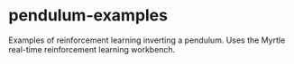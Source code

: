 # pendulum-examples

Examples of reinforcement learning inverting a pendulum.
Uses the Myrtle real-time reinforcement learning workbench.